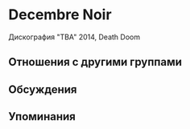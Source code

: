 # Decembre Noir

Дискография
"TBA" 2014, Death Doom

## Отношения с другими группами


## Обсуждения


## Упоминания

